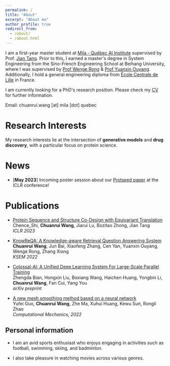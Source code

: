 ```yaml
---
permalink: /
title: "About"
excerpt: "About me"
author_profile: true
redirect_from: 
  - /about/
  - /about.html
---
```





<!-- [Github](https://github.com/wang-cr)    /    [Google Scholar](https://scholar.google.com/citations?user=QziSsnIAAAAJ&hl=en&oi=ao) -->


I am a first-year master student at [Mila - Québec AI Institute](https://mila.quebec/) supervised by Prof. [Jian Tang](https://jian-tang.com/). Prior to this, I earned a master's degree in System Engineering from the Sino-French Engineering School at Beihang University, where I was supervised by [Prof Wenge Rong](https://wgrong.github.io/) & [Prof Yuanxin Ouyang](http://scse.buaa.edu.cn/info/1078/7375.htm). Additionally, I hold a general engineering diploma from [École Centrale de Lille](https://centralelille.fr/) in France. 

<!-- Additionally, I hold a general engineering diploma from École Centrale de Lille in France. -->

<!-- I was also a machine learning engineering intern at ByteDance Inc., where I worked on recommender systems under the supervision of Yitan Li.

My name is Chuanrui Wang, a Master's student at Beihang University. I am majoring in System Engineering and supervised by [Prof Wenge Rong](https://wgrong.github.io/) & [Prof Yuanxin Ouyang](http://scse.buaa.edu.cn/info/1078/7375.htm). 

During my undergraduate period in Beihang University, with an outstanding academic performance (rank 8th/120), I was selected to participate in an exchange program to l’Ecole Centrale de Lille in France and study there for 2 years. -->

I am currently looking for a PhD's research position. Please check my [CV](/files/CS.pdf) for further information.

Email: chuanrui.wang [at] mila [dot] quebec


Research Interests
======

My research interests lie at the intersection of **generative models** and **drug discovery**, with a particular focus on protein science.

<!-- **geometric deep learning**, **graph representation learning**, and . -->


News
=====

* \[**May 2023**] Incoming poster session about our [Protseed paper](https://openreview.net/pdf?id=pRCMXcfdihq) at the ICLR conference!




Publications
=====
* [Protein Sequence and Structure Co-Design with Equivariant Translation](https://arxiv.org/abs/2210.08761)\
Chence_Shi, **Chuanrui Wang**, Jiarui Lu, Bozitao Zhong, Jian Tang\
*ICLR 2023*

* [KnowReQA: A Knowledge-aware Retrieval Question Answering System](https://link.springer.com/chapter/10.1007/978-3-031-10983-6_54)\
**Chuanrui Wang**, Jun Bai, Xiaofeng Zhang, Cen Yan, Yuanxin Ouyang, Wenge Rong, Zhang Xiong\
*KSEM 2022*

* [Colossal-AI: A Unified Deep Learning System For Large-Scale Parallel Training](https://arxiv.org/abs/2110.14883)\
Zhengda Bian, Hongxin Liu, Boxiang Wang, Haichen Huang, Yongbin Li, **Chuanrui Wang**, Fan Cui, Yang You\
*arXiv preprint*

* [A new mesh smoothing method based on a neural network](https://link.springer.com/article/10.1007/s00466-021-02097-z)\
Yufei Guo, **Chuanrui Wang**, Zhe Ma, Xuhui Huang, Kewu Sun, Rongli Zhao\
*Computational Mechanics, 2022*

<!-- Awards
======

* \[2019] CSC scholarship

* \[2018] Scholarship of Excellent Undergraduates, Beihang University     top 2/115

* \[2015] Second Prize in Fengru Science & Technology Innovation Contest   top 5% -->



Personal information
------
* I am an avid sports enthusiast who enjoys engaging in activities such as football, swimming, skiing, and badminton.

* I also take pleasure in watching movies across various genres.
